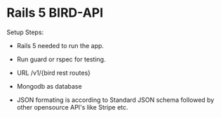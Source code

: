 # Rails 5 BIRD-API

Setup Steps:

* Rails 5 needed to run the app.

* Run guard or rspec for testing.

* URL /v1/{bird rest routes}

* Mongodb as database

* JSON formating is according to Standard JSON schema followed by other opensource API's like Stripe etc.

